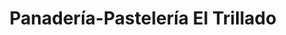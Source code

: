 ---
title: "Panadería-Pastelería El Trillado"
url: /piura/panaderia-pasteleria-el-trillado/
shop: panadería
---